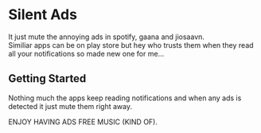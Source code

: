 # Silent Ads

It just mute the annoying ads in spotify, gaana and jiosaavn. 
<br>Similiar apps can be on play store but hey who trusts them when they read all your notifications so made new one for me...

## Getting Started

Nothing much the apps keep reading notifications and when any ads is detected it just mute them right away.

ENJOY HAVING ADS FREE MUSIC (KIND OF).
